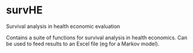 # survHE
Survival analysis in health economic evaluation

Contains a suite of functions for survival analysis in health economics. Can be used to feed results to an Excel file (eg for a Markov model).
